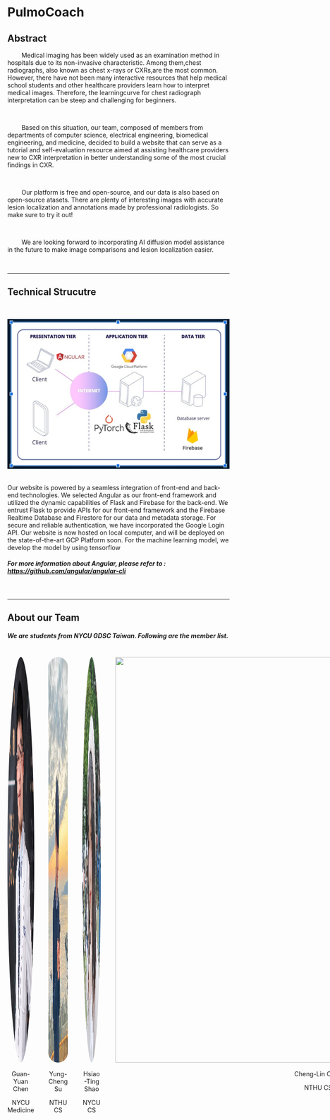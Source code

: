 # PulmoCoach

## Abstract 

<p> &emsp;&emsp; Medical imaging has been widely used as an examination method in hospitals due to its non-invasive characteristic. Among them,chest radiographs, also known as chest x-rays or CXRs,are the most common. However, there have not been many interactive resources that help medical school students and other healthcare providers learn how to interpret medical images. Therefore, the learningcurve for chest radiograph interpretation can be steep and challenging for beginners.</p>
<br>

<p> &emsp;&emsp; Based on this situation, our team, composed of members from departments of computer science, electrical engineering, biomedical engineering, and medicine, decided to build a website that can serve as a tutorial and self-evaluation resource aimed at assisting healthcare providers new to CXR interpretation in better understanding some of the most crucial findings in CXR.</p>
<br>

<p> &emsp;&emsp; Our platform is free and open-source, and our data is also based on open-source atasets. There are plenty of interesting images with accurate lesion localization and annotations made by professional radiologists. So make sure to try it out!</p>            
<br>

<p> &emsp;&emsp; We are looking forward to incorporating AI diffusion model assistance in the future to make image comparisons and lesion localization easier.</p>
<br>
<hr>

## Technical Strucutre 
&emsp;

<img src = '/images/archetecture_flow.png'>
&emsp;
<p>Our website is powered by a seamless integration of front-end and back-end technologies. We selected Angular as our front-end framework and utilized the dynamic capabilities of Flask and Firebase for the back-end. We entrust Flask to provide APIs for our front-end framework and the Firebase Realtime Database and Firestore for our data and metadata storage. For secure and reliable authentication, we have incorporated the Google Login API. Our website is now hosted on local computer, and will be deployed on the state-of-the-art GCP Platform soon.
For the machine learning model, we develop the model by using tensorflow
</p>

##### For more information about Angular, please refer to : https://github.com/angular/angular-cli

&emsp;
<hr>

## About our Team

##### We are students from NYCU GDSC Taiwan. Following are the member list.
<br>
<div style = " display : flex;">
    <div style = "margin-right:6.5%;">
        <img src = "./images/cgy.png" style = "border-radius:100%; height:23vh; width :23vh;">
        <p style = "text-align:center;size:0.25rem;">Guan-Yuan Chen</p>
        <p style = "text-align:center;size:0.25rem;">NYCU Medicine</p>
    </div>
    <div  style = "margin-right:6.5%;">
        <img src = "./images/syc.png" style = "border-radius:30rem; height:23vh; width :23vh;">
        <p style = "text-align:center;size:0.25rem;">Yung-Cheng Su</p>
        <p style = "text-align:center;size:0.25rem;">NTHU CS</p>
    </div>
    <div  style = "margin-right:6.5%;">
        <img src = "./images/sht.png" style = "border-radius:100%; height:23vh; width :23vh;">
        <p style = "text-align:center;size:0.25rem;">Hsiao-Ting Shao</p>
        <p style = "text-align:center;size:0.25rem;">NYCU CS</p>
    </div>
    <div  style = "margin-right:6.5%;">
        <img src = "./images/ccl.png" border-radius="100%" style = "height:23vh; width :23vh;">
        <p style = "text-align:center;size:0.25rem;">Cheng-Lin Chen</p>
        <p style = "text-align:center;size:0.25rem;">NTHU CS</p>
    </div>
</div>


